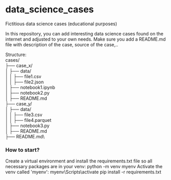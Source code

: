 # data_science_cases
Fictitious data science cases (educational purposes)

In this repository, you can add interesting data science cases found on the internet and adjusted to your own needs.
Make sure you add a README.md file with description of the case, source of the case,..

Structure:\
cases/ \
├── case_x/ \
│ ├── data/ \
│ │ ├── file1.csv \
│ │ ├── file2.json \
│ ├── notebook1.ipynb \
│ ├── notebook2.py \
│ ├── README.md \
├── case_y/ \
│ ├── data/ \
│ │ ├── file3.csv \
│ │ ├── file4.parquet \
│ ├── notebook3.py \
│ ├── README.md \
├── README.md\

### How to start?

Create a virtual environment and install the requirements.txt file so all necessary packages are in your venv:
python -m venv myenv
Activate the venv called 'myenv': myenv\Scripts\activate
pip install -r requirements.txt